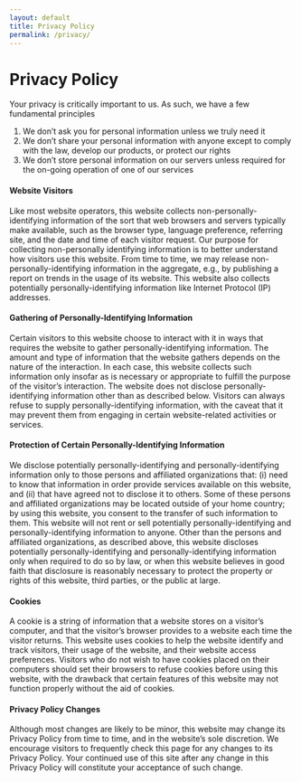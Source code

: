 ```yaml
---
layout: default
title: Privacy Policy
permalink: /privacy/
---
```


<h1>Privacy Policy</h1>

<p>Your privacy is critically important to us. As such, we have a few fundamental principles
<ol class="indent">
<li>We don’t ask you for personal information unless we truly need it</li>
<li>We don’t share your personal information with anyone except to comply with the law, develop our products, or protect our rights</li>
<li>We don’t store personal information on our servers unless required for the on-going operation of one of our services</li>
</ol></p>

<h4>Website Visitors</h4>
<p>Like most website operators, this website collects non-personally-identifying information of the sort that web browsers and servers typically make available, such as the browser type, language preference, referring site, and the date and time of each visitor request. Our purpose for collecting non-personally identifying information is to better understand how visitors use this website. From time to time, we may release non-personally-identifying information in the aggregate, e.g., by publishing a report on trends in the usage of its website. This website also collects potentially personally-identifying information like Internet Protocol (IP) addresses.</p>

<h4>Gathering of Personally-Identifying Information</h4>
<p>Certain visitors to this website choose to interact with it in ways that requires the website to gather personally-identifying information. The amount and type of information that the website gathers depends on the nature of the interaction. In each case, this website collects such information only insofar as is necessary or appropriate to fulfill the purpose of the visitor’s interaction. The website does not disclose personally-identifying information other than as described below. Visitors can always refuse to supply personally-identifying information, with the caveat that it may prevent them from engaging in certain website-related activities or services.</p>

<h4>Protection of Certain Personally-Identifying Information</h4>
<p>We disclose potentially personally-identifying and personally-identifying information only to those persons and affiliated organizations that: (i) need to know that information in order provide services available on this website, and (ii) that have agreed not to disclose it to others. Some of these persons and affiliated organizations may be located outside of your home country; by using this website, you consent to the transfer of such information to them. This website will not rent or sell potentially personally-identifying and personally-identifying information to anyone. Other than the persons and affiliated organizations, as described above, this website discloses potentially personally-identifying and personally-identifying information only when required to do so by law, or when this website believes in good faith that disclosure is reasonably necessary to protect the property or rights of this website, third parties, or the public at large.</p>

<h4>Cookies</h4>
<p>A cookie is a string of information that a website stores on a visitor’s computer, and that the visitor’s browser provides to a website each time the visitor returns. This website uses cookies to help the website identify and track visitors, their usage of the website, and their website access preferences. Visitors who do not wish to have cookies placed on their computers should set their browsers to refuse cookies before using this website, with the drawback that certain features of this website may not function properly without the aid of cookies.</p>

<h4>Privacy Policy Changes</h4>
<p>Although most changes are likely to be minor, this website may change its Privacy Policy from time to time, and in the website’s sole discretion. We encourage visitors to frequently check this page for any changes to its Privacy Policy. Your continued use of this site after any change in this Privacy Policy will constitute your acceptance of such change.</p>
